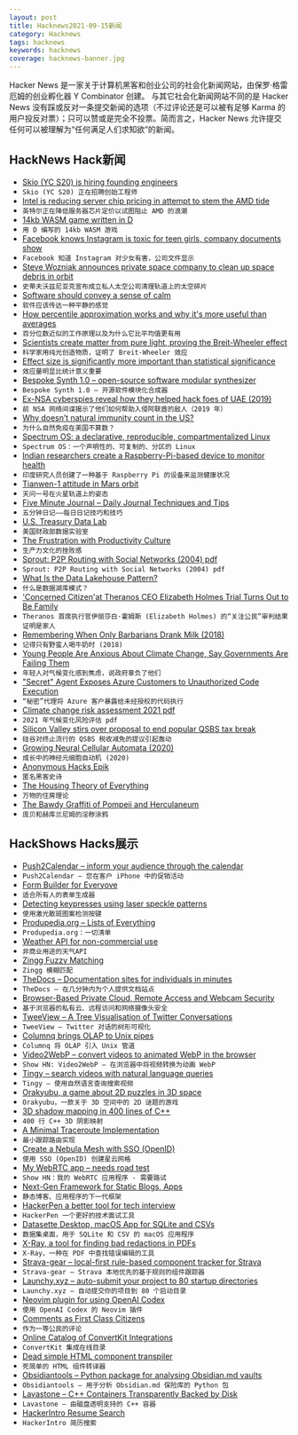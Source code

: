 ```yaml
---
layout: post
title: Hacknews2021-09-15新闻
category: Hacknews
tags: hacknews
keywords: hacknews
coverage: hacknews-banner.jpg
---
```


Hacker News 是一家关于计算机黑客和创业公司的社会化新闻网站，由保罗·格雷厄姆的创业孵化器 Y Combinator 创建。
与其它社会化新闻网站不同的是 Hacker News 没有踩或反对一条提交新闻的选项（不过评论还是可以被有足够 Karma 的用户投反对票）；只可以赞或是完全不投票。简而言之，Hacker News 允许提交任何可以被理解为“任何满足人们求知欲”的新闻。

## HackNews Hack新闻


- [Skio (YC S20) is hiring founding engineers](https://skio.com/careers)
- `Skio (YC S20) 正在招聘创始工程师`
- [Intel is reducing server chip pricing in attempt to stem the AMD tide](https://www.tomshardware.com/news/intel-reduces-server-pricing-to-fight-amd)
- `英特尔正在降低服务器芯片定价以试图阻止 AMD 的浪潮`
- [14kb WASM game written in D](https://skoppe.github.io/spasm/examples/underrun/)
- `用 D 编写的 14kb WASM 游戏`
- [Facebook knows Instagram is toxic for teen girls, company documents show](https://www.wsj.com/articles/facebook-knows-instagram-is-toxic-for-teen-girls-company-documents-show-11631620739)
- `Facebook 知道 Instagram 对少女有害，公司文件显示`
- [Steve Wozniak announces private space company to clean up space debris in orbit](https://www.independent.co.uk/life-style/gadgets-and-tech/apple-founder-wozniak-space-debris-company-b1919747.html)
- `史蒂夫沃兹尼亚克宣布成立私人太空公司清理轨道上的太空碎片`
- [Software should convey a sense of calm](https://patrickjuchli.com/en/posts/learning-experience/)
- `软件应该传达一种平静的感觉`
- [How percentile approximation works and why it's more useful than averages](https://blog.timescale.com/blog/how-percentile-approximation-works-and-why-its-more-useful-than-averages/)
- `百分位数近似的工作原理以及为什么它比平均值更有用`
- [Scientists create matter from pure light, proving the Breit-Wheeler effect](https://www.bnl.gov/newsroom/news.php?a=119023)
- `科学家用纯光创造物质，证明了 Breit-Wheeler 效应`
- [Effect size is significantly more important than statistical significance](http://www.argmin.net/2021/09/13/effect-size/)
- `效应量明显比统计意义重要`
- [Bespoke Synth 1.0 – open-source software modular synthesizer](http://www.bespokesynth.com/)
- `Bespoke Synth 1.0 – 开源软件模块化合成器`
- [Ex-NSA cyberspies reveal how they helped hack foes of UAE (2019)](https://www.reuters.com/investigates/special-report/usa-spying-raven/)
- `前 NSA 网络间谍揭示了他们如何帮助入侵阿联酋的敌人（2019 年）`
- [Why doesn’t natural immunity count in the US?](https://www.bmj.com/content/374/bmj.n2101)
- `为什么自然免疫在美国不算数？`
- [Spectrum OS: a declarative, reproducible, compartmentalized Linux](https://spectrum-os.org/)
- `Spectrum OS：一个声明性的、可复制的、分区的 Linux`
- [Indian researchers create a Raspberry-Pi-based device to monitor health](https://spectrum.ieee.org/rural-blood-test-analyser)
- `印度研究人员创建了一种基于 Raspberry Pi 的设备来监测健康状况`
- [Tianwen-1 attitude in Mars orbit](https://destevez.net/2021/09/tianwen-1-attitude-in-mars-orbit/)
- `天问一号在火星轨道上的姿态`
- [Five Minute Journal – Daily Journal Techniques and Tips](https://briansunter.com/blog/five-minute-journal/)
- `五分钟日记——每日日记技巧和技巧`
- [U.S. Treasury Data Lab](https://datalab.usaspending.gov/americas-finance-guide/)
- `美国财政部数据实验室`
- [The Frustration with Productivity Culture](https://www.newyorker.com/culture/office-space/the-frustration-with-productivity-culture/)
- `生产力文化的挫败感`
- [Sprout: P2P Routing with Social Networks (2004) pdf](http://ilpubs.stanford.edu:8090/763/1/2004-10.pdf)
- `Sprout: P2P Routing with Social Networks (2004) pdf`
- [What Is the Data Lakehouse Pattern?](https://timeflow.systems/what-is-the-data-lakehouse-pattern/)
- `什么是数据湖库模式？`
- ['Concerned Citizen'at Theranos CEO Elizabeth Holmes Trial Turns Out to Be Family](https://www.npr.org/2021/09/14/1036835868/elizabeth-holmes-trial-hotelier-bill-evans-goes-incognito)
- `Theranos 首席执行官伊丽莎白·霍姆斯 (Elizabeth Holmes) 的“关注公民”审判结果证明是家人`
- [Remembering When Only Barbarians Drank Milk (2018)](https://www.atlasobscura.com/articles/history-of-milk)
- `记得只有野蛮人喝牛奶时 (2018)`
- [Young People Are Anxious About Climate Change, Say Governments Are Failing Them](https://text.npr.org/1037023551)
- `年轻人对气候变化感到焦虑，说政府辜负了他们`
- ["Secret" Agent Exposes Azure Customers to Unauthorized Code Execution](https://www.wiz.io/blog/secret-agent-exposes-azure-customers-to-unauthorized-code-execution)
- `“秘密”代理将 Azure 客户暴露给未经授权的代码执行`
- [Climate change risk assessment 2021 pdf](https://www.chathamhouse.org/sites/default/files/2021-09/2021-09-14-climate-change-risk-assessment-quiggin-et-al.pdf)
- `2021 年气候变化风险评估 pdf`
- [Silicon Valley stirs over proposal to end popular QSBS tax break](https://www.axios.com/silicon-valley-house-democrats-small-business-tax-ca3e106f-a95d-47ad-95c9-60552d048e89.html)
- `硅谷对终止流行的 QSBS 税收减免的提议引起轰动`
- [Growing Neural Cellular Automata (2020)](https://distill.pub/2020/growing-ca/)
- `成长中的神经元细胞自动机 (2020)`
- [Anonymous Hacks Epik](https://4chan.partyvan.epikfail.win:55899/)
- `匿名黑客史诗`
- [The Housing Theory of Everything](https://www.worksinprogress.co/issue/the-housing-theory-of-everything/)
- `万物的住房理论`
- [The Bawdy Graffiti of Pompeii and Herculaneum](https://kashgar.com.au/blogs/history/the-bawdy-graffiti-of-pompeii-and-herculaneu)
- `庞贝和赫库兰尼姆的淫秽涂鸦`


## HackShows Hacks展示

- [ Push2Calendar – inform your audience through the calendar](https://productstories.pro/push2calendar/)
- `Push2Calendar – 您在客户 iPhone 中的促销活动`
- [ Form Builder for Everyove](https://snappy-form.com/)
- `适合所有人的表单生成器`
- [ Detecting keypresses using laser speckle patterns](https://www.anfractuosity.com/projects/fun-with-speckle-patterns/)
- `使用激光散斑图案检测按键`
- [ Produpedia.org – Lists of Everything](https://produpedia.org/)
- `Produpedia.org：一切清单`
- [ Weather API for non-commercial use](https://open-meteo.com/en/docs)
- `非商业用途的天气API`
- [ Zingg Fuzzy Matching](https://github.com/zinggAI/zingg)
- `Zingg 模糊匹配`
- [ TheDocs – Documentation sites for individuals in minutes](https://the-docs.com)
- `TheDocs – 在几分钟内为个人提供文档站点`
- [ Browser-Based Private Cloud, Remote Access and Webcam Security](https://mf327.com/)
- `基于浏览器的私有云、远程访问和网络摄像头安全`
- [ TweeView – A Tree Visualisation of Twitter Conversations](https://tweeview.ml/)
- `TweeView – Twitter 对话的树形可视化`
- [ Columnq brings OLAP to Unix pipes](https://github.com/roapi/roapi/tree/main/columnq-cli)
- `Columnq 将 OLAP 引入 Unix 管道`
- [ Video2WebP – convert videos to animated WebP in the browser](https://video2webp.mattj.io)
- `Show HN: Video2WebP – 在浏览器中将视频转换为动画 WebP`
- [ Tingy – search videos with natural language queries](https://tingy.video/)
- `Tingy – 使用自然语言查询搜索视频`
- [ Orakyubu, a game about 2D puzzles in 3D space](https://peterlavigne.itch.io/orakyubu)
- `Orakyubu，一款关于 3D 空间中的 2D 谜题的游戏`
- [ 3D shadow mapping in 400 lines of C++](https://github.com/procedural/framework_shadow_map)
- `400 行 C++ 3D 阴影映射`
- [ A Minimal Traceroute Implementation](https://github.com/adder46/traceroute)
- `最小跟踪路由实现`
- [ Create a Nebula Mesh with SSO (OpenID)](https://blog.unreality.xyz/post/nebula-sso/)
- `使用 SSO (OpenID) 创建星云网格`
- [ My WebRTC app – needs road test](https://coms.global)
- `Show HN：我的 WebRTC 应用程序 - 需要路试`
- [ Next-Gen Framework for Static Blogs, Apps](https://factorjs.org/)
- `静态博客、应用程序的下一代框架`
- [ HackerPen a better tool for tech interview](https://hackerpen.io)
- `HackerPen 一个更好的技术面试工具`
- [ Datasette Desktop, macOS App for SQLite and CSVs](https://datasette.io/desktop)
- `数据集桌面，用于 SQLite 和 CSV 的 macOS 应用程序`
- [ X-Ray, a tool for finding bad redactions in PDFs](https://github.com/freelawproject/x-ray)
- `X-Ray，一种在 PDF 中查找错误编辑的工具`
- [ Strava-gear – local-first rule-based component tracker for Strava](https://github.com/liskin/strava-gear)
- `Strava-gear – Strava 本地优先的基于规则的组件跟踪器`
- [ Launchy.xyz – auto-submit your project to 80 startup directories](http://launchy.xyz)
- `Launchy.xyz – 自动提交你的项目到 80 个启动目录`
- [ Neovim plugin for using OpenAI Codex](https://github.com/jameshiew/nvim-magic)
- `使用 OpenAI Codex 的 Neovim 插件`
- [ Comments as First Class Citizens](https://first-class-comments.netlify.app/)
- `作为一等公民的评论`
- [ Online Catalog of ConvertKit Integrations](https://to-convertkit.com)
- `ConvertKit 集成在线目录`
- [ Dead simple HTML component transpiler](https://github.com/reesporte/html-compile)
- `死简单的 HTML 组件转译器`
- [ Obsidiantools – Python package for analysing Obsidian.md vaults](https://github.com/mfarragher/obsidiantools)
- `Obsidiantools – 用于分析 Obsidian.md 保险库的 Python 包`
- [ Lavastone – C++ Containers Transparently Backed by Disk](https://github.com/campfireai/lavastone)
- `Lavastone – 由磁盘透明支持的 C++ 容器`
- [ HackerIntro Resume Search](https://hackerintro.com/resume-search)
- `HackerIntro 简历搜索`

